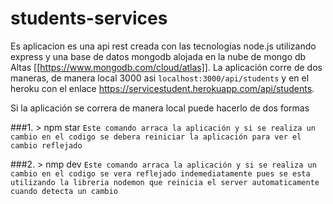 # students-services

Es aplicacion es una api rest creada con las tecnologías node.js utilizando express y una base de datos mongodb alojada en la nube de mongo db Altas [[https://www.mongodb.com/cloud/atlas]]. La aplicación corre de dos maneras, de manera local 3000 asi `localhost:3000/api/students` y en el heroku con el enlace https://servicestudent.herokuapp.com/api/students. 

Si la aplicación se correra de manera local puede hacerlo de dos formas

###1. > npm star `Este comando arraca la aplicación y si se realiza un cambio en el codigo se debera reiniciar la aplicación para ver el cambio reflejado`

###2. > nmp dev `Este comando arraca la aplicación y si se realiza un cambio en el codigo se vera reflejado indemediatamente pues se esta utilizando la libreria nodemon que reinicia el server automaticamente cuando detecta un cambio`
